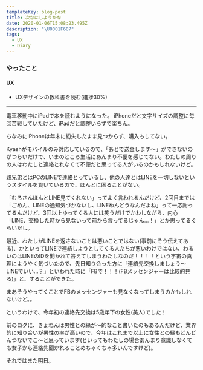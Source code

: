```yaml
---
templateKey: blog-post
title: 次なにしようかな
date: 2020-01-06T15:08:23.495Z
description: "\U0001F607"
tags:
  - UX
  - Diary
---
```

### やったこと

#### UX

* UXデザインの教科書を読む(進捗30%)


-----

電車移動中にiPadで本を読むようになった。
iPhoneだと文字サイズの調整に毎回苦戦していたけど、iPadだと調整いらずで楽ちん。

ちなみにiPhoneは年末に紛失したまま見つからず、購入もしてない。


Kyashがモバイルのみ対応しているので、「あとで送金します〜」ができないのがつらいだけで、いまのところ生活にあんまり不便を感じてない。わたしの周りの人はわたしと連絡とれなくて不便だと思ってる人がいるのかもしれないけど。


親兄弟とはPCのLINEで連絡とっているし、他の人達とはLINEを一切しないというスタイルを貫いているので、ほんとに困ることがない。


「むろさんほんとLINE見てくれない」ってよく言われるんだけど、2回目までは「ごめん、LINEの通知気づかないし、LINEめんどうなんだよね」って一応謝ってるんだけど、3回以上ゆってくる人には笑うだけでかわしながら、内心「LINE、交換した時から見ないって前から言ってるじゃん…！」とか思ってるぐらいだし。

最近、わたしがLINEを返さないことは悪いことではない(事前にそう伝えてある)、かといってLINEで連絡しようとしてくる人たちが悪いわけではない、わるいのはLINEのIDを聞かれて答えてしまうわたしなのだ！！！！という宇宙の真理にようやく気づいたので、先日知り合った方に「連絡先交換しましょう〜LINEでいい…？」といわれた時に「FBで！！！(FBメッセンジャーは比較的見る)」と、することができた。


まあそうやってくことでFBのメッセンジャーも見なくなってしまうのかもしれないけど。。

というわけで、今年初の連絡先交換は5歳年下の女性(美人)でした！


前のログに、きょねんは男性との縁が〜的なこと書いたのもあるんだけど、業界的に知り合いが男性の率が高いので、今年はこれまで以上に女性との縁もどんどんつないでこ〜と思っています(といってもわたしの場合あんまり意識しなくても女子から連絡先聞かれることめちゃくちゃ多いんですけど)。



それではまた明日。
